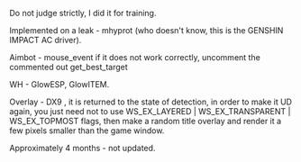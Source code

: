 Do not judge strictly, I did it for training.

Implemented on a leak - mhyprot (who doesn't know, this is the GENSHIN IMPACT AC driver).

Aimbot - mouse_event if it does not work correctly, uncomment the commented out
get_best_target

WH - GlowESP, GlowITEM.

Overlay - DX9 , it is returned to the state of detection, in order to make it UD again, you just need not to use WS_EX_LAYERED | WS_EX_TRANSPARENT | WS_EX_TOPMOST flags, then make a random title overlay and render it a few pixels smaller than the game window.

Approximately 4 months - not updated.
